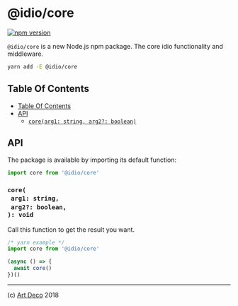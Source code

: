 # @idio/core

[![npm version](https://badge.fury.io/js/@idio/core.svg)](https://npmjs.org/package/@idio/core)

`@idio/core` is a new Node.js npm package. The core idio functionality and middleware.

```sh
yarn add -E @idio/core
```

## Table Of Contents

- [Table Of Contents](#table-of-contents)
- [API](#api)
  * [`core(arg1: string, arg2?: boolean)`](#mynewpackagearg1-stringarg2-boolean-void)

## API

The package is available by importing its default function:

```js
import core from '@idio/core'
```

### `core(`<br/>&nbsp;&nbsp;`arg1: string,`<br/>&nbsp;&nbsp;`arg2?: boolean,`<br/>`): void`

Call this function to get the result you want.

```js
/* yarn example */
import core from '@idio/core'

(async () => {
  await core()
})()
```

---

(c) [Art Deco][1] 2018

[1]: https://idio.cc
